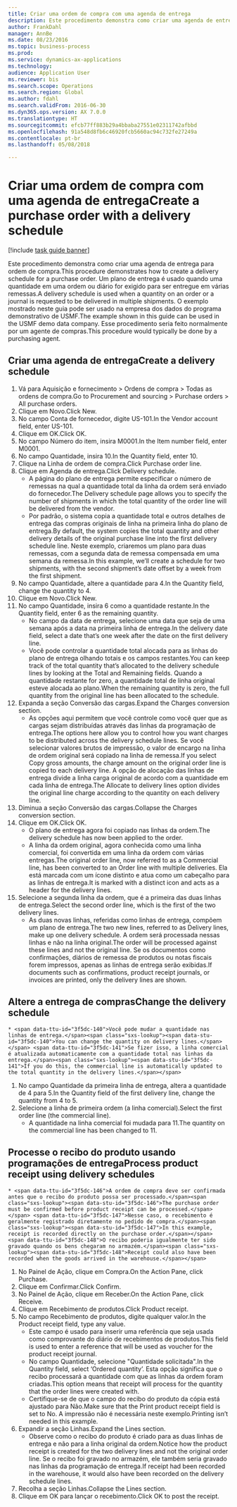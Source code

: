 ```yaml
--- 
title: Criar uma ordem de compra com uma agenda de entrega
description: Este procedimento demonstra como criar uma agenda de entrega para ordem de compra.
author: FrankDahl
manager: AnnBe
ms.date: 08/23/2016
ms.topic: business-process
ms.prod: 
ms.service: dynamics-ax-applications
ms.technology: 
audience: Application User
ms.reviewer: bis
ms.search.scope: Operations
ms.search.region: Global
ms.author: fdahl
ms.search.validFrom: 2016-06-30
ms.dyn365.ops.version: AX 7.0.0
ms.translationtype: HT
ms.sourcegitcommit: efcb77ff883b29a4bbaba27551e02311742afbbd
ms.openlocfilehash: 91a548d8fb6c46920fcb5660ac94c732fe27249a
ms.contentlocale: pt-br
ms.lasthandoff: 05/08/2018

---
```

# <a name="create-a-purchase-order-with-a-delivery-schedule"></a><span data-ttu-id="3f5dc-103">Criar uma ordem de compra com uma agenda de entrega</span><span class="sxs-lookup"><span data-stu-id="3f5dc-103">Create a purchase order with a delivery schedule</span></span>

[!include [task guide banner](../../includes/task-guide-banner.md)]

<span data-ttu-id="3f5dc-104">Este procedimento demonstra como criar uma agenda de entrega para ordem de compra.</span><span class="sxs-lookup"><span data-stu-id="3f5dc-104">This procedure demonstrates how to create a delivery schedule for a purchase order.</span></span> <span data-ttu-id="3f5dc-105">Um plano de entrega é usado quando uma quantidade em uma ordem ou diário for exigido para ser entregue em várias remessas.</span><span class="sxs-lookup"><span data-stu-id="3f5dc-105">A delivery schedule is used when a quantity on an order or a journal is requested to be delivered in multiple shipments.</span></span> <span data-ttu-id="3f5dc-106">O exemplo mostrado neste guia pode ser usado na empresa dos dados do programa demonstrativo de USMF.</span><span class="sxs-lookup"><span data-stu-id="3f5dc-106">The example shown in this guide can be used in the USMF demo data company.</span></span> <span data-ttu-id="3f5dc-107">Esse procedimento seria feito normalmente por um agente de compras.</span><span class="sxs-lookup"><span data-stu-id="3f5dc-107">This procedure would typically be done by a purchasing agent.</span></span>


## <a name="create-a-delivery-schedule"></a><span data-ttu-id="3f5dc-108">Criar uma agenda de entrega</span><span class="sxs-lookup"><span data-stu-id="3f5dc-108">Create a delivery schedule</span></span>
1. <span data-ttu-id="3f5dc-109">Vá para Aquisição e fornecimento > Ordens de compra > Todas as ordens de compra.</span><span class="sxs-lookup"><span data-stu-id="3f5dc-109">Go to Procurement and sourcing > Purchase orders > All purchase orders.</span></span>
2. <span data-ttu-id="3f5dc-110">Clique em Novo.</span><span class="sxs-lookup"><span data-stu-id="3f5dc-110">Click New.</span></span>
3. <span data-ttu-id="3f5dc-111">No campo Conta de fornecedor, digite US-101.</span><span class="sxs-lookup"><span data-stu-id="3f5dc-111">In the Vendor account field, enter US-101.</span></span>
4. <span data-ttu-id="3f5dc-112">Clique em OK.</span><span class="sxs-lookup"><span data-stu-id="3f5dc-112">Click OK.</span></span>
5. <span data-ttu-id="3f5dc-113">No campo Número do item, insira M0001.</span><span class="sxs-lookup"><span data-stu-id="3f5dc-113">In the Item number field, enter M0001.</span></span>
6. <span data-ttu-id="3f5dc-114">No campo Quantidade, insira 10.</span><span class="sxs-lookup"><span data-stu-id="3f5dc-114">In the Quantity field, enter 10.</span></span>
7. <span data-ttu-id="3f5dc-115">Clique na Linha de ordem de compra.</span><span class="sxs-lookup"><span data-stu-id="3f5dc-115">Click Purchase order line.</span></span>
8. <span data-ttu-id="3f5dc-116">Clique em Agenda de entrega.</span><span class="sxs-lookup"><span data-stu-id="3f5dc-116">Click Delivery schedule.</span></span>
    * <span data-ttu-id="3f5dc-117">A página do plano de entrega permite especificar o número de remessas na qual a quantidade total da linha da ordem será enviado do fornecedor.</span><span class="sxs-lookup"><span data-stu-id="3f5dc-117">The Delivery schedule page allows you to specify the number of shipments in which the total quantity of the order line will be delivered from the vendor.</span></span>  
    * <span data-ttu-id="3f5dc-118">Por padrão, o sistema copia a quantidade total e outros detalhes de entrega das compras originais de linha na primeira linha do plano de entrega.</span><span class="sxs-lookup"><span data-stu-id="3f5dc-118">By default, the system copies the total quantity and other delivery details of the original purchase line into the first delivery schedule line.</span></span> <span data-ttu-id="3f5dc-119">Neste exemplo, criaremos um plano para duas remessas, com a segunda data de remessa compensada em uma semana da remessa.</span><span class="sxs-lookup"><span data-stu-id="3f5dc-119">In this example, we’ll create a schedule for two shipments, with the second shipment’s date offset by a week from the first shipment.</span></span>  
9. <span data-ttu-id="3f5dc-120">No campo Quantidade, altere a quantidade para 4.</span><span class="sxs-lookup"><span data-stu-id="3f5dc-120">In the Quantity field, change the quantity to 4.</span></span>
10. <span data-ttu-id="3f5dc-121">Clique em Novo.</span><span class="sxs-lookup"><span data-stu-id="3f5dc-121">Click New.</span></span>
11. <span data-ttu-id="3f5dc-122">No campo Quantidade, insira 6 como a quantidade restante.</span><span class="sxs-lookup"><span data-stu-id="3f5dc-122">In the Quantity field, enter 6 as the remaining quantity.</span></span>
    * <span data-ttu-id="3f5dc-123">No campo da data de entrega, selecione uma data que seja de uma semana após a data na primeira linha de entrega.</span><span class="sxs-lookup"><span data-stu-id="3f5dc-123">In the delivery date field, select a date that’s one week after the date on the first delivery line.</span></span>  
    * <span data-ttu-id="3f5dc-124">Você pode controlar a quantidade total alocada para as linhas do plano de entrega olhando totais e os campos restantes.</span><span class="sxs-lookup"><span data-stu-id="3f5dc-124">You can keep track of the total quantity that’s allocated to the delivery schedule lines by looking at the Total and Remaining fields.</span></span> <span data-ttu-id="3f5dc-125">Quando a quantidade restante for zero, a quantidade total de linha original esteve alocada ao plano.</span><span class="sxs-lookup"><span data-stu-id="3f5dc-125">When the remaining quantity is zero, the full quantity from the original line has been allocated to the schedule.</span></span>  
12. <span data-ttu-id="3f5dc-126">Expanda a seção Conversão das cargas.</span><span class="sxs-lookup"><span data-stu-id="3f5dc-126">Expand the Charges conversion section.</span></span>
    * <span data-ttu-id="3f5dc-127">As opções aqui permitem que você controle como você quer que as cargas sejam distribuídas através das linhas da programação de entrega.</span><span class="sxs-lookup"><span data-stu-id="3f5dc-127">The options here allow you to control how you want charges to be distributed across the delivery schedule lines.</span></span> <span data-ttu-id="3f5dc-128">Se você selecionar valores brutos de impressão, o valor de encargo na linha de ordem original será copiado na linha de remessa.</span><span class="sxs-lookup"><span data-stu-id="3f5dc-128">If you select Copy gross amounts, the charge amount on the original order line is copied to each delivery line.</span></span> <span data-ttu-id="3f5dc-129">A opção de alocação das linhas de entrega divide a linha carga original de acordo com a quantidade em cada linha de entrega.</span><span class="sxs-lookup"><span data-stu-id="3f5dc-129">The Allocate to delivery lines option divides the original line charge according to the quantity on each delivery line.</span></span>  
13. <span data-ttu-id="3f5dc-130">Diminua a seção Conversão das cargas.</span><span class="sxs-lookup"><span data-stu-id="3f5dc-130">Collapse the Charges conversion section.</span></span>
14. <span data-ttu-id="3f5dc-131">Clique em OK.</span><span class="sxs-lookup"><span data-stu-id="3f5dc-131">Click OK.</span></span>
    * <span data-ttu-id="3f5dc-132">O plano de entrega agora foi copiado nas linhas da ordem.</span><span class="sxs-lookup"><span data-stu-id="3f5dc-132">The delivery schedule has now been applied to the order.</span></span>  
    * <span data-ttu-id="3f5dc-133">A linha da ordem original, agora conhecida como uma linha comercial, foi convertida em uma linha da ordem com várias entregas.</span><span class="sxs-lookup"><span data-stu-id="3f5dc-133">The original order line, now referred to as a Commercial line, has been converted to an Order line with multiple deliveries.</span></span> <span data-ttu-id="3f5dc-134">Ela está marcada com um ícone distinto e atua como um cabeçalho para as linhas de entrega.</span><span class="sxs-lookup"><span data-stu-id="3f5dc-134">It is marked with a distinct icon and acts as a header for the delivery lines.</span></span>  
15. <span data-ttu-id="3f5dc-135">Selecione a segunda linha da ordem, que é a primeira das duas linhas de entrega.</span><span class="sxs-lookup"><span data-stu-id="3f5dc-135">Select the second order line, which is the first of the two delivery lines.</span></span>
    * <span data-ttu-id="3f5dc-136">As duas novas linhas, referidas como linhas de entrega, compõem um plano de entrega.</span><span class="sxs-lookup"><span data-stu-id="3f5dc-136">The two new lines, referred to as Delivery lines, make up one delivery schedule.</span></span> <span data-ttu-id="3f5dc-137">A ordem será processada nessas linhas e não na linha original.</span><span class="sxs-lookup"><span data-stu-id="3f5dc-137">The order will be processed against these lines and not the original line.</span></span> <span data-ttu-id="3f5dc-138">Se os documentos como confirmações, diários de remessa de produtos ou notas fiscais forem impressos, apenas as linhas de entrega serão exibidas.</span><span class="sxs-lookup"><span data-stu-id="3f5dc-138">If documents such as confirmations, product receipt journals, or invoices are printed, only the delivery lines are shown.</span></span>  

## <a name="change-the-delivery-schedule"></a><span data-ttu-id="3f5dc-139">Altere a entrega de compras</span><span class="sxs-lookup"><span data-stu-id="3f5dc-139">Change the delivery schedule</span></span>
    * <span data-ttu-id="3f5dc-140">Você pode mudar a quantidade nas linhas de entrega.</span><span class="sxs-lookup"><span data-stu-id="3f5dc-140">You can change the quantity on delivery lines.</span></span> <span data-ttu-id="3f5dc-141">Se fizer isso, a linha comercial é atualizada automaticamente com a quantidade total nas linhas da entrega.</span><span class="sxs-lookup"><span data-stu-id="3f5dc-141">If you do this, the commercial line is automatically updated to the total quantity in the delivery lines.</span></span>  
1. <span data-ttu-id="3f5dc-142">No campo Quantidade da primeira linha de entrega, altera a quantidade de 4 para 5.</span><span class="sxs-lookup"><span data-stu-id="3f5dc-142">In the Quantity field of the first delivery line, change the quantity from 4 to 5.</span></span>
2. <span data-ttu-id="3f5dc-143">Selecione a linha de primeira ordem (a linha comercial).</span><span class="sxs-lookup"><span data-stu-id="3f5dc-143">Select the first order line (the commercial line).</span></span>
    * <span data-ttu-id="3f5dc-144">A quantidade na linha comercial foi mudada para 11.</span><span class="sxs-lookup"><span data-stu-id="3f5dc-144">The quantity on the commercial line has been changed to 11.</span></span>  

## <a name="process-product-receipt-using-delivery-schedules"></a><span data-ttu-id="3f5dc-145">Processe o recibo do produto usando programações de entrega</span><span class="sxs-lookup"><span data-stu-id="3f5dc-145">Process product receipt using delivery schedules</span></span>
    * <span data-ttu-id="3f5dc-146">A ordem de compra deve ser confirmada antes que o recibo do produto possa ser processado.</span><span class="sxs-lookup"><span data-stu-id="3f5dc-146">The purchase order must be confirmed before product receipt can be processed.</span></span> <span data-ttu-id="3f5dc-147">Nesse caso, o recebimento é geralmente registrado diretamente no pedido de compra.</span><span class="sxs-lookup"><span data-stu-id="3f5dc-147">In this example, receipt is recorded directly on the purchase order.</span></span> <span data-ttu-id="3f5dc-148">O recibo poderia igualmente ter sido gravado quando os bens chegaram no armazém.</span><span class="sxs-lookup"><span data-stu-id="3f5dc-148">Receipt could also have been recorded when the goods arrived in the warehouse.</span></span>  
1. <span data-ttu-id="3f5dc-149">No Painel de Ação, clique em Compra.</span><span class="sxs-lookup"><span data-stu-id="3f5dc-149">On the Action Pane, click Purchase.</span></span>
2. <span data-ttu-id="3f5dc-150">Clique em Confirmar.</span><span class="sxs-lookup"><span data-stu-id="3f5dc-150">Click Confirm.</span></span>
3. <span data-ttu-id="3f5dc-151">No Painel de Ação, clique em Receber.</span><span class="sxs-lookup"><span data-stu-id="3f5dc-151">On the Action Pane, click Receive.</span></span>
4. <span data-ttu-id="3f5dc-152">Clique em Recebimento de produtos.</span><span class="sxs-lookup"><span data-stu-id="3f5dc-152">Click Product receipt.</span></span>
5. <span data-ttu-id="3f5dc-153">No campo Recebimento de produtos, digite qualquer valor.</span><span class="sxs-lookup"><span data-stu-id="3f5dc-153">In the Product receipt field, type any value.</span></span>
    * <span data-ttu-id="3f5dc-154">Este campo é usado para inserir uma referência que seja usada como comprovante do diário de recebimentos de produtos.</span><span class="sxs-lookup"><span data-stu-id="3f5dc-154">This field is used to enter a reference that will be used as voucher for the product receipt journal.</span></span>  
    * <span data-ttu-id="3f5dc-155">No campo Quantidade, selecione "Quantidade solicitada".</span><span class="sxs-lookup"><span data-stu-id="3f5dc-155">In the Quantity field, select ‘Ordered quantity’.</span></span> <span data-ttu-id="3f5dc-156">Esta opção significa que o recibo processará a quantidade com que as linhas da ordem foram criadas.</span><span class="sxs-lookup"><span data-stu-id="3f5dc-156">This option means that receipt will process for the quantity that the order lines were created with.</span></span>  
    * <span data-ttu-id="3f5dc-157">Certifique-se de que o campo do recibo do produto da cópia está ajustado para Não.</span><span class="sxs-lookup"><span data-stu-id="3f5dc-157">Make sure that the Print product receipt field is set to No.</span></span> <span data-ttu-id="3f5dc-158">A impressão não é necessária neste exemplo.</span><span class="sxs-lookup"><span data-stu-id="3f5dc-158">Printing isn’t needed in this example.</span></span>  
6. <span data-ttu-id="3f5dc-159">Expandir a seção Linhas.</span><span class="sxs-lookup"><span data-stu-id="3f5dc-159">Expand the Lines section.</span></span>
    * <span data-ttu-id="3f5dc-160">Observe como o recibo do produto é criado para as duas linhas de entrega e não para a linha original da ordem.</span><span class="sxs-lookup"><span data-stu-id="3f5dc-160">Notice how the product receipt is created for the two delivery lines and not the original order line.</span></span> <span data-ttu-id="3f5dc-161">Se o recibo foi gravado no armazém, ele também seria gravado nas linhas da programação de entrega.</span><span class="sxs-lookup"><span data-stu-id="3f5dc-161">If receipt had been recorded in the warehouse, it would also have been recorded on the delivery schedule lines.</span></span>  
7. <span data-ttu-id="3f5dc-162">Recolha a seção Linhas.</span><span class="sxs-lookup"><span data-stu-id="3f5dc-162">Collapse the Lines section.</span></span>
8. <span data-ttu-id="3f5dc-163">Clique em OK para lançar o recebimento.</span><span class="sxs-lookup"><span data-stu-id="3f5dc-163">Click OK to post the receipt.</span></span>


